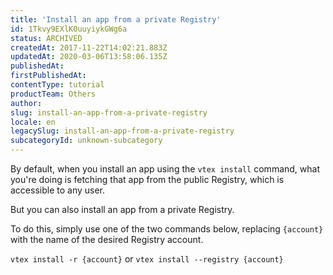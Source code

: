 ```yaml
---
title: 'Install an app from a private Registry'
id: 1Tkvy9EXlK0uuyiykGWg6a
status: ARCHIVED
createdAt: 2017-11-22T14:02:21.883Z
updatedAt: 2020-03-06T13:58:06.135Z
publishedAt: 
firstPublishedAt: 
contentType: tutorial
productTeam: Others
author: 
slug: install-an-app-from-a-private-registry
locale: en
legacySlug: install-an-app-from-a-private-registry
subcategoryId: unknown-subcategory
---
```


By default, when you install an app using the `vtex install` command, what you're doing is fetching that app from the public Registry, which is accessible to any user.

But you can also install an app from a private Registry.

To do this, simply use one of the two commands below, replacing `{account}` with the name of the desired Registry account.

`vtex install -r {account}` or `vtex install --registry {account}`

